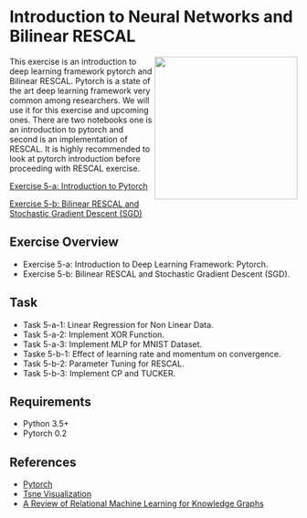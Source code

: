 # Introduction to Neural Networks and Bilinear RESCAL

<img align="right" src="http://sda.cs.uni-bonn.de/wp-content/uploads/2017/10/Smart-Data-Analytics.png" width="250px" />

This exercise is an introduction to deep learning framework pytorch and Bilinear RESCAL. Pytorch is a state of the art deep learning framework very common among researchers. We will use it for this exercise and upcoming ones. There are two notebooks one is an introduction to pytorch and second is an implementation of RESCAL. It is highly recommended to look at pytorch introduction before proceeding with RESCAL exercise.  

[Exercise 5-a: Introduction to Pytorch](https://github.com/SmartDataAnalytics/Knowledge-Graph-Analysis-Programming-Exercises/blob/master/Exercise_05/Introduction-to-Pytorch.ipynb)

[Exercise 5-b: Bilinear RESCAL and Stochastic Gradient Descent (SGD)](https://github.com/SmartDataAnalytics/Knowledge-Graph-Analysis-Programming-Exercises/blob/master/Exercise_05/Exercise_05.ipynb)

## Exercise Overview 
* Exercise 5-a: Introduction to Deep Learning Framework: Pytorch.
* Exercise 5-b: Bilinear RESCAL and Stochastic Gradient Descent (SGD).

## Task 
* Task 5-a-1: Linear Regression for Non Linear Data.
* Task 5-a-2: Implement XOR Function.
* Task 5-a-3: Implement MLP for MNIST Dataset.
* Taske 5-b-1: Effect of learning rate and momentum on convergence.
* Task 5-b-2: Parameter Tuning for RESCAL.
* Task 5-b-3: Implement CP and TUCKER.

## Requirements
* Python 3.5+
* Pytorch 0.2 

## References
* [Pytorch](http://pytorch.org/)
* [Tsne Visualization](https://lvdmaaten.github.io/tsne/)
* [A Review of Relational Machine Learning for Knowledge Graphs](https://arxiv.org/pdf/1503.00759.pdf)



